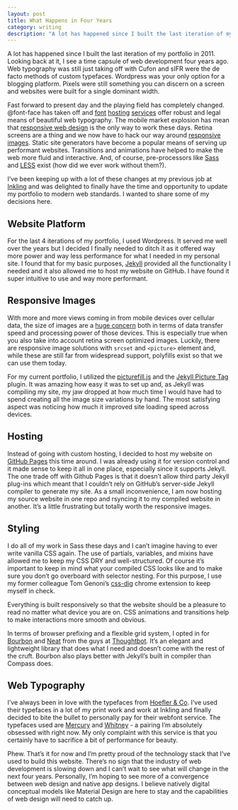 ```yaml
---
layout: post
title: What Happens in Four Years
category: writing
description: "A lot has happened since I built the last iteration of my portfolio in 2011. Here's a look at some of the decisions I made when rebuilding my portfolio for the modern day."
---
```


A lot has happened since I built the last iteration of my portfolio in 2011. Looking back at it, I see a time capsule of web development four years ago. Web typography was still just taking off with Cufon and sIFR were the de facto methods of custom typefaces. Wordpress was your only option for a blogging platform. Pixels were still something you can discern on a screen and websites were built for a single dominant width.

Fast forward to present day and the playing field has completely changed. @font-face has taken off and [font](https://typekit.com/") [hosting](http://www.webtype.com/") [services](http://www.typography.com/") offer robust and legal means of beautiful web typography. The mobile market explosion has mean that [responsive web design](http://alistapart.com/article/responsive-web-design") is the only way to work these days. Retina screens are a thing and we now have to hack our way around [responsive images](http://alistapart.com/article/responsive-images-in-practice"). Static site generators have become a popular means of serving up performant websites. Transitions and animations have helped to make the web more fluid and interactive. And, of course, pre-processors like [Sass](http://sass-lang.com/") and [LESS](http://lesscss.org/") exist (how did we ever work without them?).

I’ve been keeping up with a lot of these changes at my previous job at [Inkling](https://www.inkling.com/") and was delighted to finally have the time and opportunity to update my portfolio to modern web standards. I wanted to share some of my decisions here.

## Website Platform

For the last 4 iterations of my portfolio, I used Wordpress. It served me well over the years but I decided I finally needed to ditch it as it offered way more power and way less performance for what I needed in my personal site. I found that for my basic purposes, [Jekyll](http://jekyllrb.com/") provided all the functionality I needed and it also allowed me to host my website on GitHub. I have found it super intuitive to use and way more performant.

## Responsive Images

With more and more views coming in from mobile devices over cellular data, the size of images are a [huge concern](http://timkadlec.com/2013/06/why-we-need-responsive-images/") both in terms of data transfer speed and processing power of those devices. This is especially true when you also take into account retina screen optimized images. Luckily, there are responsive image solutions with <code>srcset</code> and <code>&lt;picture&gt;</code> element and, while these are still far from widespread support, polyfills exist so that we can use them today.

For my current portfolio, I utilized the [picturefill.js](https://github.com/scottjehl/picturefill") and the [Jekyll Picture Tag](https://github.com/robwierzbowski/jekyll-picture-tag") plugin. It was amazing how easy it was to set up and, as Jekyll was compiling my site, my jaw dropped at how much time I would have had to spend creating all the image size variations by hand. The most satisfying aspect was noticing how much it improved site loading speed across devices.

## Hosting

Instead of going with custom hosting, I decided to host my website on [GitHub Pages](https://pages.github.com/") this time around. I was already using it for version control and it made sense to keep it all in one place, especially since it supports Jekyll. The one trade off with Github Pages is that it doesn’t allow third party Jekyll plug-ins which meant that I couldn’t rely on GitHub’s server-side Jekyll compiler to generate my site. As a small inconvenience, I am now hosting my source website in one repo and rsyncing it to my compiled website in another. It’s a little frustrating but totally worth the responsive images.

## Styling

I do all of my work in Sass these days and I can’t imagine having to ever write vanilla CSS again. The use of partials, variables, and mixins have allowed me to keep my CSS DRY and well-structured. Of course it’s important to keep in mind what your compiled CSS looks like and to make sure you don’t go overboard with selector nesting. For this purpose, I use my former colleague Tom Genoni’s [css-dig](http://cssdig.com/") chrome extension to keep myself in check.

Everything is built responsively so that the website should be a pleasure to read no matter what device you are on. CSS animations and transitions help to make interactions more smooth and obvious.

In terms of browser prefixing and a flexible grid system, I opted in for [Bourbon](http://bourbon.io/") and [Neat](http://neat.bourbon.io/") from the guys at [Thoughtbot](https://thoughtbot.com/"). It’s an elegant and lightweight library that does what I need and doesn’t come with the rest of the cruft. Bourbon also plays better with Jekyll’s built in compiler than Compass does.

## Web Typography

I’ve always been in love with the typefaces from [Hoefler &amp; Co](http://www.typography.com/"). I’ve used their typefaces in a lot of my print work and work at Inkling and finally decided to bite the bullet to personally pay for their webfont service. The typefaces used are [Mercury](http://www.typography.com/fonts/mercury-text/overview/") and [Whitney](http://www.typography.com/fonts/whitney/overview/") - a pairing I’m absolutely obsessed with right now. My only complaint with this service is that you certainly have to sacrifice a bit of performance for beauty.

Phew. That’s it for now and I’m pretty proud of the technology stack that I’ve used to build this website. There’s no sign that the industry of web development is slowing down and I can’t wait to see what will change in the next four years. Personally, I’m hoping to see more of a convergence between web design and native app designs. I believe natively digital conceptual models like Material Design are here to stay and the capabilities of web design will need to catch up.
